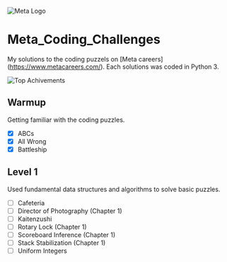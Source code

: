 ![Meta Logo](https://www.facebook.com/images/candidate_portal/desktop/2x/meta-lockup-primary_16_light-2x.png)

# Meta_Coding_Challenges
My solutions to the coding puzzels on [Meta careers] (https://www.metacareers.com/). Each solutions was coded in Python 3.

![Top Achivements](https://static.xx.fbcdn.net/rsrc.php/v3/ya/r/fZkSBrnusyM.png)


## Warmup
Getting familiar with the coding puzzles.
- [x] ABCs
- [x] All Wrong
- [x] Battleship

## Level 1
Used fundamental data structures and algorithms to solve basic puzzles.
- [ ] Cafeteria
- [ ] Director of Photography (Chapter 1)
- [ ] Kaitenzushi
- [ ] Rotary Lock (Chapter 1)
- [ ] Scoreboard Inference (Chapter 1)
- [ ] Stack Stabilization (Chapter 1)
- [ ] Uniform Integers
